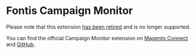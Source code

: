 Fontis Campaign Monitor
=======================

Please note that this extension [has been retired](https://www.fontis.com.au/blog/campaign-monitor-extension-major-update-new-home) and is no longer supported.

You can find the official Campaign Monitor extension on [Magento Connect](https://www.magentocommerce.com/magento-connect/catalog/product/view/id/30754/s/campaign-monitor/) and [GitHub](https://github.com/campaignmonitor/magento-extension).
